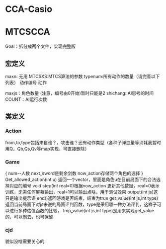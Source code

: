 # CCA-Casio
 

# MTCSCCA
Goal：拆分成两个文件，实现完整版

## 宏定义
maxn: 无用
MTCSXS:MTCS算法的参数
typenum:所有动作的数量（请完善以下列表）
动作编号  动作


maxjs：角色数量 (注意，编号由0开始)暂时只能是2
shichang: AI思考的时间
COUNT：AI运行次数

## 类定义

### Action

from,to,type包括来自谁？，攻击谁？还有动作类型（各种子弹血量等消耗我暂时用Q，Qb,Qs,Qv等map实现，可直接删除）


### Game
{
    num--人数
    next_sword是剩余剑数
    now_action存储两个角色的选择
}
Get_allowed_action(int u) 返回一个vector，里面是角色u在目前局面下的合法选择对应的编号
void step(int real=0)根据now_action 更新其他数据，real=0表示训练，无需任何屏幕输出，real=1可以输出点啥，用于测试效果
output(int js)这只是输出提示语
end()返回游戏是否结束，结束为true
get_value(int js,int type)返回当前局面下对js来说的局面评判函数，type是采用哪一种办法评判，这样子可以进行多种估值函数的比较，
tmp_value(int js,int type)是用来实现get_value的，可以删去，也可保留

### cjd
貌似没啥需要关心的